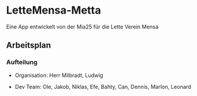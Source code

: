 # LetteMensa-Metta

Eine App entwickelt von der Mia25 für die Lette Verein Mensa

## Arbeitsplan

### Aufteilung

- Organisation: Herr Milbradt, Ludwig

- Dev Team: Ole, Jakob, Niklas, Efe, Bahty, Can, Dennis, Marlon, Leonard
